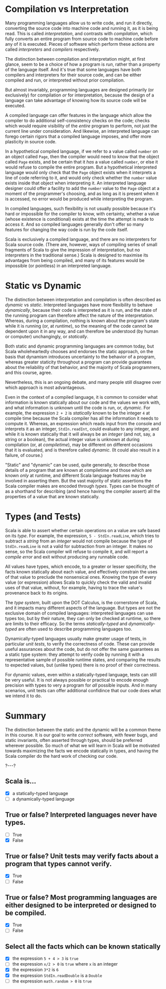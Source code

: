 # Compilation vs Interpretation

Many programming languages allow us to write code, and run it directly, converting the source code into machine
code and running it, as it is being read. This is called _interpretation_, and contrasts with _compilation_,
which fully converts an entire program from source code to machine code before any of it is executed. Pieces of
software which perform these actions are called _interpreters_ and _compilers_ respectively.

The distinction between compilation and interpretation might, at first glance, seem to be a choice of how a
program is _run_, rather than a property of the language itself. And it's true that some languages have both
compilers and interpreters for their source code, and can be either compiled and run, or interpreted without
prior compilation.

But almost invariably, programming languages are designed primarily (or exclusively) for compilation _or_ for
interpretation, because the design of a language can take advantage of knowing how its source code will be
executed.

A compiled language can offer features in the language which allow the compiler to do additional
self-consistency checks on the code; checks which would require visibility of the _entire_ program to perform,
not just the current line under consideration. And likewise, an interpreted language can forego certain rigors
that a compiled language imposes, and offer more plasticity in source code.

In a hypothetical compiled language, if we refer to a value called `number` on an object called `Page`, then the
compiler would need to know that the object called `Page` exists, and be certain that it _has_ a value called
`number`, or else it would refuse to compile the entire program. But a hypothetical interpreted language would
only check that the `Page` object exists when it interprets a line of code referring to it, and would only check
whether the `number` value exists inside that object when interpreting it. An interpreted language designer
could offer a facility to add the `number` value to the `Page` object at a moment of the programmer's choosing,
and as long as it is present when it is accessed, no error would be produced while interpreting the program.

In compiled languages, such flexibility is not usually possible because it's hard or impossible for the compiler
to know, with certainty, whether a value (whose existence is conditional) exists at the time the attempt is made
to access it. And so compiled languages generally don't offer so many features for changing the way code is run
by the code itself.

Scala is exclusively a compiled language, and there are no interpreters for Scala source code. (There are,
however, ways of compiling series of small fragments of Scala to give the impression of interpretation, but no
interpreters in the traditional sense.) Scala is designed to maximise its advantages from being compiled, and
many of its features would be impossible (or pointless) in an interpreted language.

# Static vs Dynamic

The distinction between interpretation and compilation is often described as _dynamic_ vs _static_. Interpreted
languages have more flexibility to behave _dynamically_, because their code is interpreted as it is run, and
the state of the running program can therefore affect the nature of the interpretation. Whereas, during a
compilation, nothing is known about the program's state while it is running (or, at _runtime_), so the meaning
of the code cannot be dependent upon it in any way, and can therefore be understood (by human or computer)
unchangingly, or _statically_.

Both static and dynamic programming languages are common today, but Scala wholeheartedly chooses and endorses
the static approach, on the basis that dynamism introduces uncertainty to the behavior of a program, whereas
greater staticity throughout a program can provide guarantees about the reliability of that behavior, and the
majority of Scala programmers, and this course, agree.

Nevertheless, this is an ongoing debate, and many people still disagree over which approach is most
advantageous.

Even in the context of a compiled language, it is common to consider what information is known statically about
our code and the values we work with, and what information is unknown until the code is run, or, _dynamic_. For
example, the expression `2 + 2` is _statically_ known to be the integer `4` at compile time because the Scala
compiler has all the information it needs to compute it. Whereas, an expression which reads input from the
console and interprets it as an integer, `StdIn.readInt`, could evaluate to any integer, and while it is known
statically that it will always be an _integer_ (and not, say, a string or a boolean), the actual integer value
is unknown at during compilation (or, at _compiletime_), may be different on different occasions that it is
evaluated, and is therefore called _dynamic_. (It could also result in a failure, of course.)

"Static" and "dynamic" can be used, quite generally, to describe those details of a program that are known at
compiletime and those which are known _only_ at runtime, and different Scala language features may be involved
in asserting them. But the vast majority of static assertions the Scala compiler makes are encoded through
_types_. Types can be thought of as a shorthand for describing (and hence having the compiler assert) all the
properties of a value that are known statically.

# Types (and Tests)

Scala is able to assert whether certain operations on a value are safe based on its _type_. For example, the
expression, `5 - StdIn.readLine`, which tries to subtract a _string_ from an _integer_ would not compile because
the type of `StdIn.readLine` is not a valid for subtraction from an integer. It makes no sense, so the Scala
compiler will refuse to compile it, and will report a _compile error_ and exit without producing any runnable
code.

All values have types, which encode, to a greater or lesser specificity, the facts known statically about each
value, and effectively constrain the uses of that value to preclude the nonsensical ones. Knowing the type of
every value (or expression) allows Scala to quickly check the valid and invalid uses of that value, without, for
example, having to trace the value's provenance back to its origins.

The _type system_, built upon the DOT Calculus, is the cornerstone of Scala, and it impacts many different
aspects of the language. But types are not the exclusive domain of compiled languages: interpreted languages can
use types too, but by their nature, they can only be checked at runtime, so there are limits to their efficacy.
So the terms _statically-typed_ and _dynamically-typed_ are often used to describe programming languages too.

Dynamically-typed languages usually make greater usage of tests, in particular _unit tests_, to verify the
correctness of code. These can provide useful assurances about the code, but do not offer the same guarantees as
a static type system: they attempt to verify code by running it with a representative sample of possible runtime
states, and comparing the results to expected values, but (unlike types) there is no proof of their correctness.

For dynamic values, even within a statically-typed language, tests can still be very useful. It is not always
possible or practical to encode enough precision with types to very a program for _all_ possible inputs. And in
many scenarios, unit tests can offer additional confidince that our code does what we intend it to do.

# Summary

The distinction between the static and the dynamic will be a common theme in this course. It is our goal to
write _correct_ software, with fewer bugs, and static invariants, often asserted through types, should be
preferred wherever possible. So much of what we will learn in Scala will be motivated towards maximizing the
facts we encode statically in types, and having the Scala compiler do the hard work of checking our code.

?---?

## Scala is...

- [X] a statically-typed language
- [ ] a dynamically-typed language

## True or false? Interpreted languages never have types.

- [ ] True
- [X] False

## True or false? Unit tests may verify facts about a program that types cannot verify.

- [X] True
- [ ] False

## True or false? Most programming languages are either designed to be interpreted or designed to be compiled.

- [X] True
- [ ] False

## Select all the facts which can be known statically

* [X] the expression `5 + 4 > 3` is `true`
* [ ] the expression `x/2 > 0` is `true` where `x` is an integer
* [X] the expression `3*2` is `6`
* [X] the expression `StdIn.readDouble` is a `Double`
* [ ] the expression `math.random > 0` is `true`

